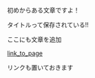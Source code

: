 
初めからある文章ですよ！


タイトルって保存されている!!


ここにも文章を追加


[link_to_page](3fc6b9ad-1283-4bbe-9b6e-e3f447c096b3)


リンクも置いておきます

